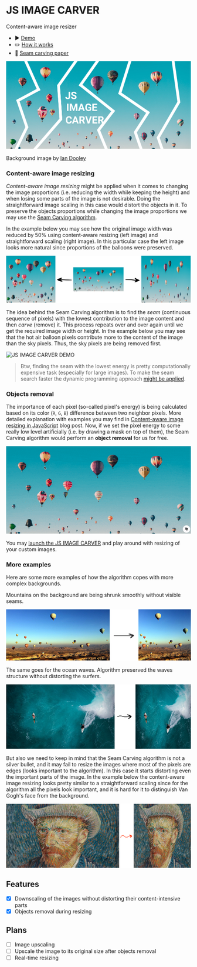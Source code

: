 # JS IMAGE CARVER

Content-aware image resizer

- ▶️ [️Demo](https://trekhleb.dev/js-image-carver)
- ✏️ [How it works](https://trekhleb.dev/blog/2021/content-aware-image-resizing-in-javascript/)
- 📄 [Seam carving paper](https://perso.crans.org/frenoy/matlab2012/seamcarving.pdf)

![JS IMAGE CARVER](public/site-meta-image.png)

Background image by [Ian Dooley](https://unsplash.com/@sadswim?utm_source=unsplash&utm_medium=referral&utm_content=creditCopyText)

### Content-aware image resizing

*Content-aware image resizing* might be applied when it comes to changing the image proportions (i.e. reducing the width while keeping the height) and when losing some parts of the image is not desirable. Doing the straightforward image scaling in this case would distort the objects in it. To preserve the objects proportions while changing the image proportions we may use the [Seam Carving algorithm](https://perso.crans.org/frenoy/matlab2012/seamcarving.pdf).

In the example below you may see how the original image width was reduced by 50% using content-aware resizing (left image) and straightforward scaling (right image). In this particular case the left image looks more natural since proportions of the balloons were preserved.

![Content-aware image resizing](public/demo-00-02.png)

The idea behind the Seam Carving algorithm is to find the *seam* (continuous sequence of pixels) with the lowest contribution to the image content and then *carve* (remove) it. This process repeats over and over again until we get the required image width or height. In the example below you may see that the hot air balloon pixels contribute more to the content of the image than the sky pixels. Thus, the sky pixels are being removed first. 

![JS IMAGE CARVER DEMO](public/demo-01.gif)

> Btw, finding the seam with the lowest energy is pretty computationally expensive task (especially for large images). To make the seam search faster the dynamic programming approach [might be applied](https://trekhleb.dev/blog/2021/content-aware-image-resizing-in-javascript/).

### Objects removal

The importance of each pixel (so-called pixel's energy) is being calculated based on its color (`R`, `G`, `B`) difference between two neighbor pixels. More detailed explanation with examples you may find in [Content-aware image resizing in JavaScript](https://trekhleb.dev/blog/2021/content-aware-image-resizing-in-javascript/) blog post. Now, if we set the pixel energy to some really low level artificially (i.e. by drawing a mask on top of them), the Seam Carving algorithm would perform an **object removal** for us for free.

![JS IMAGE CARVER OBJECT REMOVAL DEMO](public/demo-02.gif)

You may [launch the JS IMAGE CARVER](https://trekhleb.dev/js-image-carver) and play around with resizing of your custom images.

### More examples

Here are some more examples of how the algorithm copes with more complex backgrounds.

Mountains on the background are being shrunk smoothly without visible seams.

![Resizing demo with more complex backgrounds](public/demo-01.png)

The same goes for the ocean waves. Algorithm preserved the waves structure without distorting the surfers.

![Resizing demo with more complex backgrounds](public/demo-02.png)

But also we need to keep in mind that the Seam Carving algorithm is not a silver bullet, and it may fail to resize the images where most of the pixels are edges (looks important to the algorithm). In this case it starts distorting even the important parts of the image. In the example below the content-aware image resizing looks pretty similar to a straightforward scaling since for the algorithm all the pixels look important, and it is hard for it to distinguish Van Gogh's face from the background.

![Example when algorithm does not work as expected](public/demo-03.png)

## Features

- [x] Downscaling of the images without distorting their content-intensive parts
- [x] Objects removal during resizing

## Plans

- [ ] Image upscaling
- [ ] Upscale the image to its original size after objects removal  
- [ ] Real-time resizing
